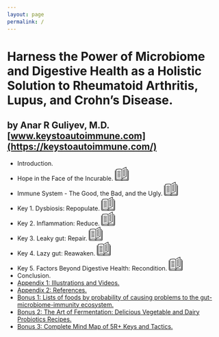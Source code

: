 ```yaml
---
layout: page
permalink: /
---
```


# Harness the Power of Microbiome and Digestive Health as a Holistic Solution to Rheumatoid Arthritis, Lupus, and Crohn’s Disease.
by Anar R Guliyev, M.D. [www.keystoautoimmune.com](https://keystoautoimmune.com/)
- 
- Introduction.
- Hope in the Face of the Incurable. [<img alt="Get the Book" src="illustrations%2Ficons%2Fbook%20icon.png" style="width: 2rem;" />](https://keystoautoimmune.com/)
- Immune System - The Good, the Bad, and the Ugly. [<img alt="Get the Book" src="illustrations%2Ficons%2Fbook%20icon.png" style="width: 2rem;" />](https://keystoautoimmune.com/)
- Key 1. Dysbiosis: Repopulate. [<img alt="Get the Book" src="illustrations%2Ficons%2Fbook%20icon.png" style="width: 2rem;" />](https://keystoautoimmune.com/)
- Key 2. Inflammation: Reduce. [<img alt="Get the Book" src="illustrations%2Ficons%2Fbook%20icon.png" style="width: 2rem;" />](https://keystoautoimmune.com/)
- Key 3. Leaky gut: Repair. [<img alt="Get the Book" src="illustrations%2Ficons%2Fbook%20icon.png" style="width: 2rem;" />](https://keystoautoimmune.com/)
- Key 4. Lazy gut: Reawaken. [<img alt="Get the Book" src="illustrations%2Ficons%2Fbook%20icon.png" style="width: 2rem;" />](https://keystoautoimmune.com/)
- Key 5. Factors Beyond Digestive Health: Recondition. [<img alt="Get the Book" src="illustrations%2Ficons%2Fbook%20icon.png" style="width: 2rem;" />](https://keystoautoimmune.com/)
- Conclusion.
- [Appendix 1: Illustrations and Videos.](a1.md)
- [Appendix 2: References.](a2.md)
- [Bonus 1: Lists of foods by probability of causing problems to the gut-microbiome-immunity ecosystem.](https://bonus.keystoautoimmune.com/)
- [Bonus 2: The Art of Fermentation: Delicious Vegetable and Dairy Probiotics Recipes.](https://bonus.keystoautoimmune.com/)
- [Bonus 3: Complete Mind Map of 5R+ Keys and Tactics.](https://bonus.keystoautoimmune.com/)
